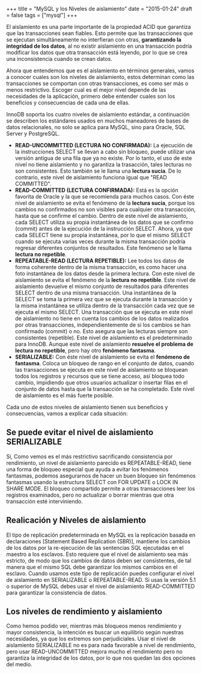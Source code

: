 +++
title = "MySQL y los Niveles de aislamiento"
date = "2015-01-24"
draft = false
tags = ["mysql"]
+++

El aislamiento es una parte importante de la propiedad ACID que garantiza que las transacciones sean fiables. Esto permite que las transacciones que se ejecutan simultáneamente no interfieran con otras, **garantizando la integridad de los datos**, al no existir aislamiento en una transacción podría modificar los datos que otra transacción está leyendo, por lo que se crea una inconsistencia cuando se crean datos.

Ahora que entendemos que es el aislamiento en términos generales, vamos a conocer cuales son los niveles de aislamiento, estos determinan como las transacciones se comportan con otras transacciones, es como ser más o menos restrictivo. Escoger cual es el mejor nivel depende de las necesidades de la aplicación, primero debe entender cuales son los beneficios y consecuencias de cada una de ellas.

InnoDB soporta los cuatro niveles de aislamiento estándar, a continuación se describen los estándares usados en muchos maneadores de bases de datos relacionales, no solo se aplica para MySQL, sino para Oracle, SQL Server y PostgreSQL.

* **READ-UNCOMMITTED (LECTURA NO CONFIRMADA):** La ejecución de la instrucciones SELECT se llevan a cabo sin bloqueo, puede utilizar una versión antigua de una fila que ya no existe. Por lo tanto, el uso de este nivel no tiene aislamiento y no garantiza la trasacción, tales lecturas no son consistentes. Esto también se le llama una **lectura sucia**. De lo contrario, este nivel de aislamiento funciona igual que "READ COMMITTED".
* **READ-COMMITTED (LECTURA CONFIRMADA):** Está es la opción favorita de Oracle y la que se recomienda para muchos casos. Con éste nivel de aislamiento se evita el fenómeno de la **lectura sucia**, porque los cambios no confirmados no son visibles para cualquier otra transacción, hasta que se confirme el cambio. Dentro de este nivel de aislamiento, cada SELECT utiliza su propia instantánea de los datos que se confirmo (commit) antes de la ejecución de la instrucción SELECT. Ahora, ya que cada SELECT tiene su propia instantánea, por lo que el mismo SELECT cuando se ejecuta varias veces durante la misma transacción podría regresar diferentes conjuntos de resultados. Este fenómeno se le llama **lectura no repetible**.
* **REPEATABLE-READ (LECTURA REPETIBLE):** Lee todos los datos de forma coherente dentro de la misma transacción, es como hacer una foto instantánea de los datos desde la primera lectura. Con este nivel de aislamiento se evita el fenómeno de la **lectura no repetible**. Este nivel de aislamiento devuelve el mismo conjunto de resultados para diferentes SELECT dentro de una misma transacción. Una instantánea de la SELECT se toma la primera vez que se ejecuta durante la transacción y la misma instantánea se utiliza dentro de la transacción cada vez que se ejecuta el mismo SELECT. Una transacción que se ejecuta en este nivel de aislamiento no tiene en cuenta los cambios de los datos realizados por otras transacciones, independientemente de si los cambios se han confirmado (commit) o no. Esto asegura que las lecturas siempre son consistentes (repetible). Este nivel de aislamiento es el predeterminado para InnoDB. Aunque este nivel de aislamiento **resuelve el problema de lectura no repetible**, pero hay otro **fenómeno fantasma**.
* **SERIALIZABLE:** Con éste nivel de aislamiento se evita el **fenómeno de fantasma**. Coloca un bloqueo de rango en el conjunto de datos, cuando las transacciones se ejecuta en este nivel de aislamiento se bloquean todos los registros y recursos que se tiene acceso, así bloquea todo cambio, impidiendo que otros usuarios actualizar o insertar filas en el conjunto de datos hasta que la transacción se ha completado. Este nivel de aislamiento es el más fuerte posible.

Cada uno de estos niveles de aislamiento tienen sus beneficios y consecuencias, vamos a explicar cada situación:

## Se puede evitar el nivel de aislamiento SERIALIZABLE

Si, Como vemos es el más restrictivo sacrificando consistencia por rendimiento, un nivel de aislamiento parecido es REPEATABLE-READ, tiene una forma de bloqueo especial que ayuda a evitar los fenómenos fantasmas, podemos asegurarnos de hacer un buen bloqueo sin fenómenos fantasmas usando la estructura SELECT con FOR UPDATE o LOCK IN SHARE MODE. El bloqueo compartido permite a otras transacciones leer los registros examinados, pero no actualizar o borrar mientras que otra transacción esté interviniendo.

## Realicación y Niveles de aislamiento

El tipo de replicación predeterminada en MySQL es la replicación basada en declaraciones [Statement Based Replication (SBR)], mantiene los cambios de los datos por la re-ejecución de las sentencias SQL ejecutadas en el maestro a los esclavos. Esto requiere que el nivel de aislamiento sea más estricto, de modo que los cambios de datos deben ser consistentes, de tal manera que el mismo SQL debe garantizar los mismos cambios en el esclavo. Cuando usamos este tipo de replicación puedes configurar el nivel de aislamiento en SERIALIZABLE o REPEATABLE-READ. Si usas la versión 5.1 o superior de MySQL debes usar el nivel de aislamiento READ-COMMITTED para garantizar la consistencia de datos.

## Los niveles de rendimiento y aislamiento

Como hemos podido ver, mientras más bloqueos menos rendimiento y mayor consistencia, la intención es buscar un equilibrio según nuestras necesidades, ya que los extremos son perjudiciales. Usar el nivel de aislamiento SERIALIZABLE no es para nada favorable a nivel de rendimiento, pero usar READ-UNCOMMITTED mejora mucho el rendimiento pero no garantiza la integridad de los datos, por lo que nos quedan las dos opciones del medio.
